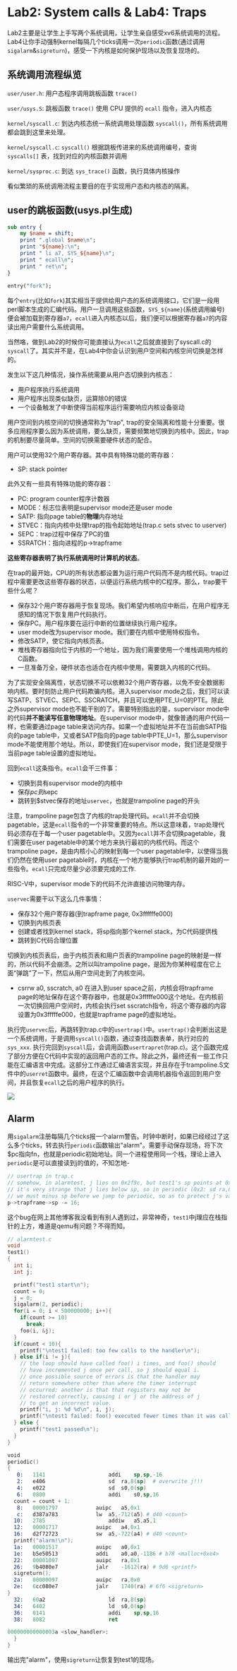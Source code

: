 # Lab2: System calls & Lab4: Traps
Lab2主要是让学生上手写两个系统调用，让学生亲自感受xv6系统调用的流程。Lab4让你手动强制kernel每隔几个ticks调用一次`periodic`函数(通过调用`sigalarm`&`sigreturn`)，感受一下内核是如何保护现场以及恢复现场的。

## 系统调用流程纵览
`user/user.h`:		用户态程序调用跳板函数 `trace()`

`user/usys.S`:		跳板函数 `trace()` 使用 CPU 提供的 `ecall` 指令，进入内核态

`kernel/syscall.c`:	到达内核态统一系统调用处理函数 `syscall()`，所有系统调用都会跳到这里来处理。

`kernel/syscall.c`:	`syscall()` 根据跳板传进来的系统调用编号，查询 `syscalls[]` 表，找到对应的内核函数并调用

`kernel/sysproc.c`:	到达 `sys_trace()` 函数，执行具体内核操作

看似繁琐的系统调用流程主要目的在于实现用户态和内核态的隔离。

## user的跳板函数(usys.pl生成)
```pl
sub entry {
    my $name = shift;
    print ".global $name\n";
    print "${name}:\n";
    print " li a7, SYS_${name}\n";
    print " ecall\n";
    print " ret\n";
}
	
entry("fork");
```
每个`entry`(比如`fork`)其实相当于提供给用户态的系统调用接口，它们是一段用perl脚本生成的汇编代码。用户一旦调用这些函数，`SYS_${name}`(系统调用编号)便会被加载到寄存器`a7`，`ecall`进入内核态以后，我们便可以根据寄存器`a7`的内容读出用户需要什么系统调用。 

当然咯，做到Lab2的时候你可能直接认为`ecall`之后就直接到了syscall.c的`syscall`了。其实并不是，在Lab4中你会认识到用户空间和内核空间切换是怎样的。

发生以下这几种情况，操作系统需要从用户态切换到内核态：
- 用户程序执行系统调用
- 用户程序出现类似缺页，运算除0的错误
- 一个设备触发了中断使得当前程序运行需要响应内核设备驱动

用户空间到内核空间的切换通常称为"trap", trap的安全隔离和性能十分重要。很多应用程序要么因为系统调用，要么缺页，需要频繁地切换到内核中。因此，trap的机制要尽量简单。空间的切换需要硬件状态的配合。

用户可以使用32个用户寄存器。其中具有特殊功能的寄存器：
- SP: stack pointer

此外又有一些具有特殊功能的寄存器：
- PC: program counter程序计数器
- MODE：标志位表明是supervisor mode还是user mode
- SATP: 指向page table的**物理**内存地址
- STVEC：指向内核中处理trap的指令起始地址(trap.c sets stvec to userver)
- SEPC：trap过程中保存了PC的值
- SSRATCH：指向进程的p->trapframe

**这些寄存器表明了执行系统调用时计算机的状态**。

在trap的最开始，CPU的所有状态都设置为运行用户代码而不是内核代码。trap过程中需要更改这些寄存器的状态，以便运行系统内核中的C程序。那么，trap要干些什么呢？

- 保存32个用户寄存器用于恢复现场。我们希望内核响应中断后，在用户程序无感知的情况下恢复用户代码执行。
- 保存PC。用户程序要在运行中断的位置继续执行用户程序。
- user mode改为supervisor mode。我们要在内核中使用特权指令。
- 修改SATP，使它指向内核页表。
- 堆栈寄存器指向位于内核的一个地址，因为我们需要使用一个堆栈调用内核的C函数。
- 一旦准备万全，硬件状态也适合在内核中使用，需要跳入内核的C代码。

为了实现安全隔离性，状态切换不可以依赖32个用户寄存器，以免不安全数据影响内核。要时刻防止用户代码欺骗内核。进入supervisor mode之后，我们可以读写SATP、STVEC、SEPC、SSCRATCH，并且可以使用PTE_U=0的PTE。除此之外supervisor mode也不能干别的了。需要特别指出的是，supervisor mode中的代码**并不能读写任意物理地址**。在supervisor mode中，就像普通的用户代码一样，也需要通过page table来访问内存。如果一个虚拟地址并不在当前由SATP指向的page table中，又或者SATP指向的page table中PTE_U=1，那么supervisor mode不能使用那个地址。所以，即使我们在supervisor mode，我们还是受限于当前page table设置的虚拟地址。

回到`ecall`这条指令。`ecall`会干三件事：
- 切换到具有supervisor mode的内核中
- 保存$pc到$sepc
- 跳转到$stvec保存的地址`uservec`，也就是trampoline page的开头

注意，trampoline page包含了内核的trap处理代码。`ecall`并不会切换pagetable，这是`ecall`指令的一个非常重要的特点。所以这意味着，trap处理代码必须存在于每一个user pagetable中。又因为`ecall`并不会切换pagetable，我们需要在user pagetable中的某个地方来执行最初的内核代码。而这个trampoline page，是由内核小心的映射到每一个user pagetable中，以使得当我们仍然在使用user pagetable时，内核在一个地方能够执行trap机制的最开始的一些指令。`ecall`只完成尽量少必须要完成的工作.

RISC-V中，supervisor mode下的代码不允许直接访问物理内存。

`uservec`需要干以下这么几件事情：
- 保存32个用户寄存器(到trapframe page, 0x3ffffffe000)
- 切换到内核页表
- 创建或者找到kernel stack，将sp指向那个kernel stack，为C代码提供栈
- 跳转到C代码合理位置

切换到内核页表后，由于内核页表和用户页表的trampoline page的映射是一样的，所以代码不会崩溃。之所以叫trampoline page，是因为你某种程度在它上面“弹跳”了一下，然后从用户空间走到了内核空间。

- csrrw a0, sscratch, a0
在进入到user space之前，内核会将trapframe page的地址保存在这个寄存器中，也就是0x3fffffe000这个地址。在内核前一次切换回用户空间时，内核会执行set sscratch指令，将这个寄存器的内容设置为0x3fffffe000，也就是trapframe page的虚拟地址。

执行完`uservec`后，再跳转到trap.c中的`usertrap()`中。`usertrap()`会判断出这是一个系统调用，于是调用`syscall()`函数，通过查找函数表单，执行对应的`sys_xxx`. 执行完回到`syscall`后，会调用函数`usertrapret`(trap.c)。这个函数完成了部分方便在C代码中实现的返回用户态的工作。除此之外，最终还有一些工作只能在汇编语言中完成。这部分工作通过汇编语言实现，并且存在于trampoline.S文件中的`userret`函数中。最终，在这个汇编函数中会调用机器指令返回到用户空间，并且恢复`ecall`之后的用户程序的执行。

<img src="./pic/syscall">

## Alarm
用`sigalarm`注册每隔几个ticks报一个alarm警告。时钟中断时，如果已经经过了这么多个ticks，转去执行`periodic`函数输出"alarm"。需要手动保存现场，将下次$pc指向fn，也就是periodic初始地址。同一个进程使用同一个栈，理论上进入`periodic`是可以直接读到j的值的，不知怎地-
```C
// usertrap in trap.c
// somehow, in alarmtest, j lies on 0x2f9c, but test1's sp points at 0x2f90
// it's very strange that j lies below sp, so in periodic (0x2: sd ra,8(sp)) will overwrite j
// we must minus sp before we jump to periodic, so as to protect j's value
p->trapframe->sp -= 16; 
```
这个bug在网上其他博客我没看到有别人遇到过，非常神奇，`test1`中j理应在栈指针的上方，难道是qemu有问题？不得而知。

```C
// alarmtest.c
void
test1()
{
  int i;
  int j;

  printf("test1 start\n");
  count = 0;
  j = 0;
  sigalarm(2, periodic);
  for(i = 0; i < 500000000; i++){
    if(count >= 10)
      break;
    foo(i, &j);
  }
  if(count < 10){
    printf("\ntest1 failed: too few calls to the handler\n");
  } else if(i != j){
    // the loop should have called foo() i times, and foo() should
    // have incremented j once per call, so j should equal i.
    // once possible source of errors is that the handler may
    // return somewhere other than where the timer interrupt
    // occurred; another is that that registers may not be
    // restored correctly, causing i or j or the address of j
    // to get an incorrect value.
    printf("i, j: %d %d\n", i, j);
    printf("\ntest1 failed: foo() executed fewer times than it was called\n");
  } else {
    printf("test1 passed\n");
  }
}
```

```S
void
periodic()
{
   0:	1141                	addi	sp,sp,-16
   2:	e406                	sd	ra,8(sp)  # overwrite j!!!
   4:	e022                	sd	s0,0(sp)
   6:	0800                	addi	s0,sp,16
  count = count + 1;
   8:	00001797          	auipc	a5,0x1
   c:	d387a783          	lw	a5,-712(a5) # d40 <count>
  10:	2785                	addiw	a5,a5,1
  12:	00001717          	auipc	a4,0x1
  16:	d2f72723          	sw	a5,-722(a4) # d40 <count>
  printf("alarm!\n");
  1a:	00001517          	auipc	a0,0x1
  1e:	b5e50513          	addi	a0,a0,-1186 # b78 <malloc+0xe4>
  22:	00001097          	auipc	ra,0x1
  26:	9b4080e7          	jalr	-1612(ra) # 9d6 <printf>
  sigreturn();
  2a:	00000097          	auipc	ra,0x0
  2e:	6cc080e7          	jalr	1740(ra) # 6f6 <sigreturn>
}
  32:	60a2                	ld	ra,8(sp)
  34:	6402                	ld	s0,0(sp)
  36:	0141                	addi	sp,sp,16
  38:	8082                	ret

000000000000003a <slow_handler>:
  }
}
```

输出完"alarm"，使用`sigreturn`让恢复到test1的现场。